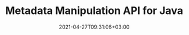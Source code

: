 ---
############################# Static ############################
layout: "product"
date: 2021-04-27T09:31:06+03:00
draft: false

product: "Metadata"
product_tag: "metadata"
platform: "Java"
platform_tag: "java"

############################# Head ############################
head_title: "Java Metadata API – View, Read, Export, Edit, Remove Document Metadata"
head_description: "Java metadata API to view, read, edit, analyze, find, delete, compare & export metadata of PDF Word Excel PPTX Outlook Visio Audio Video & Image documents."

############################# Header ############################
title: "Metadata Manipulation API for Java"
description: "‎Develop Java Applications to Create, View, Access, Update, Delete, Search, Compare, Replace & Export Metadata of Popular Documents & Image Formats.‎"
button:
    enable: true

############################# SubMenu ############################
submenu:
    enable: true
    
    left:
        img_alt: "GroupDocs.Metadata for Java"
        image: "https://www.groupdocs.cloud/templates/groupdocs/images/product-logos/groupdocs-metadata-java.png"
        product: "GroupDocs.Metadata"
        platform: "Java"

    middle:
        button:
            # button loop
            - link: "#overview"
              text: "Overview"

            # button loop
            - link: "#features"
              text: "Features"

            # button loop
            - link: "#support"
              text: "Support"

            # button loop
            - link: "https://products.groupdocs.app/metadata"
              text: "Live Demo"

            # button loop
            - link: "https://purchase.groupdocs.com/pricing/metadata/java"
              text: "Pricing"

    right:
        link_download: "https://downloads.groupdocs.com/metadata"
        link_learn: "https://docs.groupdocs.com/metadata/java/"
        link_buy: "https://purchase.groupdocs.com"

############################# Overview ############################
overview:
    enable: true
    content: |
      GroupDocs.Metadata for Java is an advanced metadata management API to manipulate metadata information of documents, images, archives, torrents and various other file formats. Developers can now enhance the functionality of their Java applications by easily incorporating metadata viewing, modifying, deleting, extracting, searching, comparing, replacing and exporting features within all popular business document formats such as PDF, Microsoft Office Word, Excel spreadsheets, PowerPoint presentations & slides, Outlook emails, Project, Visio diagrams, OneNote, images, AutoCAD, Photoshop, audio, video, OpenType fonts and metafiles.  

      The Java metadata library offers you features such as metadata search, replace metadata properties, compare metadata of supported file formats to identify similarities as well as differences. You can also edit or modify metadata for better information management and export retrieved metadata information to Excel file, CSV file and DataSet. The API offers comprehensive support to work with all commonly used metadata standards like built-in, XMP, EXIF and custom metadata properties within supported document formats.  

      GroupDocs.Metadata for Java is compatible with all Java versions and supports popular operating systems (Windows, Linux, MacOS) that are capable to run Java runtime.
    tabs:
      enable: true     
      
      ## TAB ONE ##
      tab_one:
        description: |
          Following is an overview of GroupDocs.Metadata for Java:

        left:
          enable: true
          icon: "fas fa-file-image"
          title: "Working with Images"
          content: |
            * XMP Metadata
            * EXIF Metadata
            * IPTC-IIM Metadata
            * PSD Metadata
            * CAD Metadata
            * Parse Additional IFD Tags
            * Read SRational TIFF Tag
      
        right:
          enable: true
          icon: "fab fa-html5"
          title: "Working with Audio & Video"
          content: |
            * Runtime MP3 Format Detection
            * Read Lyrics3 Tag
            * Read MPEG Audio Info
            * Read AVI Header Info
            * Read Matroska subtitles
            * Export Data to Excel or CSV
      
      ## TAB TWO ##
      tab_two:
        description: |
          GroupDocs.Metadata for Java supports following [document file formats](https://docs.groupdocs.com/metadata/java/supported-document-formats/):

        left:
          enable: true
          table:
            # table loop
            - title: "Microsoft Office"
              content: |
                * **Word:** DOC, DOCX, DOCM, DOT, DOTX, DOTM, RTF, TXT‎
                * **Excel:** XLS, XLSX, XLSM, XLSB, XLTM, XLT, XLTM, XLTX, XLAM, SXC, SpreadsheetML
                * **PowerPoint:** PPT, PPTX, PPS, PPSX, PPSM, POT, POTM, POTX, PPTM
                * **Visio:** VSD, VDX, VSS, VSSX, VSX, VST, VSTX, VTX, VSDX, VDW, VSTM, VSSM, VSDM
                * **Project:** MPP
                * **Outlook:** MSG, EML, EMLX, PST, OST‎
                * **OneNote:** ONE

        right:
          enable: true
          table:
            # table loop
            - title: "Other Formats"
              content: |
                * **OpenDocument**: ODT, ODS
                * **Portable**: PDF
                * **Photoshop**: PSD
                * **AutoCAD**: DWG, DXF
                * **Audio**: MP3, WAV
                * **Video**: AVI, MOV, QT, FLV
                * **Metafiles**: EMF, WMF
                * **vCard**: VCF‎, VCR
                * **Image**: JPG, JPEG, JPE, JP2, PNG, GIF, TIFF, WebP, BMP, DJVU, DJV, DICOM‎
                * **Matroska Media Container**: MKV, MKA, MK3D, WEBM‎
                * **OpenType Fonts**: OTF, OTC, TTF, TTC‎
                * **Others**: EPUB, ZIP, TORRENT, ASF

      ## TAB THREE ##
      tab_three:
        description: |
          GroupDocs.Metadata for Java supports following Operating Systems, Frameworks & Package ‎Managers:‎
        
        left:
          enable: true
          table:
            # table loop
            - icon: "fab fa-windows"
              title: "Operating Systems"
              content: |
                * Microsoft Windows Desktop
                * Microsoft Windows Server
                * Linux
                * MacOS

            # table loop
            - icon: "fas fa-code"
              title: "Supported Frameworks"
              content: |
                * Java 7 (1.7) and above

        right:
          enable: true
          table:
            # table loop
            - icon: "fas fa-cogs"
              title: "Development Environments"
              content: |
                * NetBeans
                * IntelliJ IDEA
                * Eclipse
            # table loop
            - icon: "fas fa-tools"
              title: "Build Automation Tool"
              content: |
                * Maven

############################# Features ############################
features:
    enable: true
    title: "GroupDocs.Metadata for Java Features"

    feature:
      # feature loop
      - icon: "fas fa-copy"
        content: "Manipulate Built-in & Custom Metadata and Fetch Metadata of Torrents & Archive Formats"

      # feature loop
      - icon: "fas fa-eye"
        content: "Access & Delete Hidden Data in Microsoft Word, Excel, PowerPoint & PDF"

      # feature loop
      - icon: "fas fa-bolt"
        content: "Detect Document File Type at Run-time"
      
      # feature loop
      - icon: "fas fa-file-powerpoint"
        content: "Identify/Delete Digital Signatures in Word, Excel, PDF"

      # feature loop
      - icon: "fas fa-code"
        content: "Detect Document Password Protection in Word, Excel, PowerPoint and PDF"

      # feature loop
      - icon: "fas fa-cloud"
        content: "Fetch Thumbnails and Image Previews of Supported Formats & Matroska Multimedia Container Support"

      # feature loop
      - icon: "fas fa-remove-format"
        content: "Extract Text Metadata from PNG Image files"

      # feature loop
      - icon: "fas fa-comment-slash"
        content: "Supports Enumeration of any Metadata Type & Read Metadata of OpenType Font Files‎"

      # feature loop
      - icon: "fas fa-location-arrow"
        content: "Read Metadata Property using Defined Key for any Supported Format"

      # feature loop
      - icon: "fas fa-border-all"
        content: "Get/Delete Metadata of Email Messages & Remove Attachments"

      # feature loop
      - icon: "fas fa-wrench"
        content: "Read Matroska subtitles and retrieve Metadata of Audio & Video Files"

      # feature loop
      - icon: "fas fa-columns"
        content: "Generate Image Previews for EPUB, CAD, EML & MSG Files"

      # feature loop
      - icon: "fas fa-file-word"
        content: "Identify Difference or Similarities in Metadata of Supported Formats by Comparison"

      # feature loop
      - icon: "fas fa-envelope"
        content: "Search Properties of Document, EXIF, & XMP Metadata"

      # feature loop
      - icon: "fas fa-print"
        content: "Replace Metadata Properties of Word, Excel, PowerPoint and PDF"

      # feature loop
      - icon: "fas fa-file-archive"
        content: "Export Metadata of Supported File Formats to Excel, CSV or DataSet"

      # feature loop
      - icon: "fas fa-lock"
        content: "Add or Update XMP and EXIF Metadata Properties of Arbitrary Types using the Search API"

      # feature loop
      - icon: "fas fa-file-code"
        content: "Manipulate Image Metadata Properties & Delete Photo Location Information"
      
      # feature loop
      - icon: "fas fa-fill-drip"
        content: "Delete Metadata & Comments from Reports and Documents"

      # feature loop
      - icon: "fas fa-file-excel"
        content: "Metadata Extraction from Microsoft Excel Files Starting from Excel 95"

      # feature loop
      - icon: "fas fa-heading"
        content: "Reducing Memory Consumption of PDF, Excel & Image Formats"

      # feature loop
      - icon: "fas fa-project-diagram"
        content: "Update EXIF Metadata Properties in WEBP, PNG & PSD Files"

      # feature loop
      - icon: "fas fa-cube"
        content: "Extract XMP Metadata Properties in MOV, MP3 & WEBP Files"

      # feature loop
      - icon: "fab fa-uncharted"
        content: "Add, Update and Delete IPTC Metadata Packages in TIFF Images"
      
      # feature loop
      - icon: "fab fa-uncharted"
        content: "Add, Update & Remove EXIF Metadata Packages in JPEG2000 Images"

      # feature loop
      - icon: "fab fa-uncharted"
        content: "Read EXIF Tags & XMP Metadata Properties from HEIC/HEIF Image Formats"

      # feature loop
      - icon: "fab fa-uncharted"
        content: "Read Metadata from Encrypted Microsoft Project Files"

    more_feature:
      # more_feature_loop
      - title: "Efficiently Fetch Metadata Properties"
        content: |
          With GroupDocs.Metadata for Java API, Metadata Properties of supported file formats can be fetched pretty efficiently. The code to do so is quite simple and straight forward. Following is an example that shows how easy it is to fetch metadata properties of an MP3 file using Java:
          
          ```java
          try (Mp3Format mp3Format = new Mp3Format("D:\\sample.mp3")) 
          {
          // read album in ID3 v1
          System.out.printf("Album: %", mp3Format.getId3v1Properties().getAlbum());

          // read title in ID3 v2
          System.out.printf("Title: %", mp3Format.getId3v2Properties().getTitle());
          }
          ```
      # more_feature_loop
      - title: "Retrieve Hidden Data for Manipulation"
        content: |
          GroupDocs.Metadata for Java provides you a comprehensive way to get and delete hidden data from Microsoft Word, Excel and PowerPoint files. You can also do the same for PDF documents. Following list elaborates the sort of metadata you can access and manipulate through GroupDocs.Metadata for Java:  

          * Microsoft Word (Comments, Hidden Text, Merge Fields)
          * Microsoft Excel (Comments, Hidden Sheets)
          * Microsoft PowerPoint (Comments, Hidden Slides)
          * PDF Documents (Attachments, Annotations, Bookmarks, Form Fields)

############################# Support ############################
support:
    enable: true

############################# Solutions ############################
solutions:
    enable: true
    title: "GroupDocs.Metadata offers document viewing APIs for other popular development environments"

    solution:
        # solution loop
        - img_alt: "GroupDocs.Metadata for .NET"
          image: "https://www.groupdocs.cloud/templates/groupdocs/images/product-logos/groupdocs-metadata-net.png"
          product: "GroupDocs.Metadata"
          platform: ".NET"
          link: "/metadata/net"

############################# Back to top ###############################
back_to_top:
  enable: true
---
